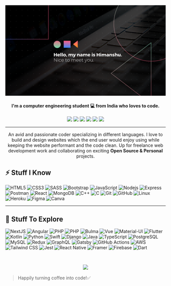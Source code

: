 <img src="./home.png">

<h4 align="center">I'm a computer engineering student 💻 from India who loves to code.</h4>

<p align="center">
  <a href="mailto:himanshukhaitan10@gmail.com" target="_blank"><img height="25" src = "https://img.shields.io/badge/gmail-c14438?&style=for-the-badge&logo=gmail&logoColor=white"></a>
  <a href="https://www.linkedin.com/in/himanshu-khaitan-431666204/" target="_blank"><img height="25" src = "https://img.shields.io/badge/-LinkedIn-0e76a8?style=for-the-badge&logo=Linkedin&logoColor=white"></a>
  <a href="" target="_blank"><img height="25" src = "https://img.shields.io/badge/Website-3b5998?style=for-the-badge&logo=google-chrome&logoColor=white"></a>
  <a href="https://twitter.com/HimanshuKhaita4" target="_blank"><img height="25" src = "https://img.shields.io/badge/-Twitter-00acee?style=for-the-badge&logo=Twitter&logoColor=white"></a>
  <a href="https://dev.to/hima_khaitan" target="_blank"><img height="27" src = "https://img.shields.io/badge/DEV.TO-%230A0A0A.svg?&style=for-the-badge&logo=dev-dot-to&logoColor=white"></a>
  <a href="https://www.instagram.com/hima_khaitan/" target="_blank"><img height="25" src = "https://img.shields.io/badge/-Instagram-0088cc?style=for-the-badge&logo=Instagram&logoColor=white"></a>
</p>

----

<p align="center">An avid and passionate coder specializing in different languages. I love to build and design websites which the end user would enjoy using while keeping the website performant and the code clean. Up for freelance web development work and collaborating on exciting <b>Open Source & Personal</b> projects.</p>

## ⚡ Stuff I Know

![HTML5](https://img.shields.io/badge/-HTML5-E34F26?style=flat-square&logo=html5&logoColor=white)
![CSS3](https://img.shields.io/badge/-CSS3-1572B6?style=flat-square&logo=css3)
![SASS](https://img.shields.io/badge/-SASS-CC6699?style=flat-square&logo=sass&logoColor=white)
![Bootstrap](https://img.shields.io/badge/-Bootstrap-563D7C?style=flat-square&logo=bootstrap)
![JavaScript](https://img.shields.io/badge/-JavaScript-F7DF1E?style=flat-square&logo=javascript&logoColor=black)
![Nodejs](https://img.shields.io/badge/-Nodejs-339933?style=flat-square&logo=Node.js&logoColor=white)
![Express](https://img.shields.io/badge/-Express-black?style=flat-square&logo=express&logoColor=white)
![Postman](https://img.shields.io/badge/-Postman-F24E1E?style=flat-square&logo=Postman&logoColor=white)
![React](https://img.shields.io/badge/-React-61DAFB?style=flat-square&logo=react&logoColor=black)
![MongoDB](https://img.shields.io/badge/-MongoDB-47A248?style=flat-square&logo=mongodb&logoColor=white)
![C++](https://img.shields.io/badge/-C++-00599C?style=flat-square&logo=c)
![C](https://img.shields.io/badge/-C-F7DF1E?style=flat-square&logo=C&logoColor=black)
![Git](https://img.shields.io/badge/-Git-black?style=flat-square&logo=git)
![GitHub](https://img.shields.io/badge/-GitHub-181717?style=flat-square&logo=github)
![Linux](https://img.shields.io/badge/-Linux-black?style=flat-square&logo=Linux)
![Heroku](https://img.shields.io/badge/-Heroku-430098?style=flat-square&logo=heroku)
![Figma](https://img.shields.io/badge/-Figma-F24E1E?style=flat-square&logo=figma&logoColor=white)
![Canva](https://img.shields.io/badge/-Canva-20c4cb?style=flat-square&logo=canva&logoColor=white)

----
## 🤔 Stuff To Explore

![NextJS](https://img.shields.io/badge/-Next.js-000000?style=flat-square&logo=next.js)
![Angular](https://img.shields.io/badge/-Angular-E10098?style=flat-square&logo=angular)
![PHP](https://img.shields.io/badge/-PHP-8993be?style=flat-square&logo=php&logoColor=white)
![PHP](https://img.shields.io/badge/-Laravel-b83b5e?style=flat-square&logo=Laravel&logoColor=white)
![Bulma](https://img.shields.io/badge/-Bulma-00D1B2?style=flat-square&logo=bulma&logoColor=white)
![Vue](https://img.shields.io/badge/-Vue.js-4FC08D?style=flat-square&logo=vue.js&logoColor=white)
![Material-UI](https://img.shields.io/badge/-MaterialUI-0081CB?style=flat-square&logo=material-ui)
![Flutter](https://img.shields.io/badge/-Flutter-000000?style=flat-square&logo=flutter)
![Kotlin](https://img.shields.io/badge/-Kotlin-F7DF1E?style=flat-square&logo=kotlin&logoColor=black)
![Python](https://img.shields.io/badge/-Python-3776AB?style=flat-square&logo=Python&logoColor=white)
![Swift](https://img.shields.io/badge/-Swift-f08a5d?style=flat-square&logo=swift&logoColor=white)
![Django](https://img.shields.io/badge/-Django-092E20?style=flat-square&logo=Django)
![Java](https://img.shields.io/badge/-Java-E34A86?style=flat-square&logo=java)
![TypeScript](https://img.shields.io/badge/-TypeScript-007ACC?style=flat-square&logo=typescript&logoColor=white)
![PostgreSQL](https://img.shields.io/badge/-PostgreSQL-336791?style=flat-square&logo=postgresql)
![MySQL](https://img.shields.io/badge/-MySQL-4479A1?style=flat-square&logo=mysql&logoColor=white)
![Redux](https://img.shields.io/badge/-Redux-764ABC?style=flat-square&logo=redux)
![GraphQL](https://img.shields.io/badge/-GraphQL-E10098?style=flat-square&logo=graphql)
![Gatsby](https://img.shields.io/badge/-Gatsby-663399?style=flat-square&logo=gatsby)
![GitHub Actions](https://img.shields.io/badge/-GithubActions-2088FF?style=flat-square&logo=github-actions&logoColor=white)
![AWS](https://img.shields.io/badge/-AWS-232F3E?style=flat-square&logo=amazon-aws)
![Tailwind CSS](https://img.shields.io/badge/-TailwindCSS-38B2AC?style=flat-square&logo=tailwind-css&logoColor=white)
![Jest](https://img.shields.io/badge/-Jest-C21325?style=flat-square&logo=jest&logoColor=white)
![React Native](https://img.shields.io/badge/-ReactNative-61DAFB?style=flat-square&logo=react&logoColor=black)
![Framer](https://img.shields.io/badge/-FramerMotion-0055FF?style=flat-square&logo=framer&logoColor=white)
![Firebase](https://img.shields.io/badge/-Firebase-FFCA28?style=flat-square&logo=firebase&logoColor=black)
![Dart](https://img.shields.io/badge/-Dart-000000?style=flat-square&logo=dart)

<br />
<p align="center">
  <img src="https://github-readme-streak-stats.herokuapp.com?user=himakhaitan&theme=tokyonight&hide_border=true&fire=DD2727"/>
</p>

> Happily turning coffee into code!✅
